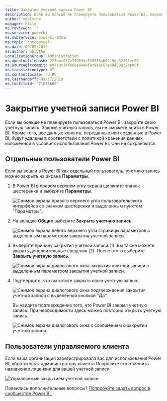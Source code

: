 ```yaml
---
title: Закрытие учетной записи Power BI
description: Если вы больше не планируете пользоваться Power BI, закройте свою учетную запись.
author: mgblythe
manager: kfile
ms.reviewer: ''
ms.service: powerbi
ms.subservice: powerbi-admin
ms.topic: conceptual
ms.date: 09/09/2019
ms.author: mblythe
LocalizationGroup: Administration
ms.openlocfilehash: 227b4e837e75959dc838556ab0215db32131ec07
ms.sourcegitcommit: a97c0c34f888e44abf4c9aa657ec9463a32be06f
ms.translationtype: HT
ms.contentlocale: ru-RU
ms.lasthandoff: 09/17/2019
ms.locfileid: "71075660"
---
```

# <a name="close-your-power-bi-account"></a>Закрытие учетной записи Power BI

Если вы больше не планируете пользоваться Power BI, закройте свою учетную запись.  Закрыв учетную запись, вы не сможете войти в Power BI. Кроме того, все данные клиента, переданные или созданные в Power BI, будут удалены в соответствии с политикой хранения данных, изложенной в условиях использования Power BI. Они не сохраняются.

## <a name="individual-power-bi-users"></a>Отдельные пользователи Power BI

Если вы вошли в Power BI как отдельный пользователь, учетную запись можно закрыть на экране **Параметры**.

1. В Power BI в правом верхнем углу экрана щелкните значок шестеренки и выберите **Параметры**.

    ![Снимок экрана правого верхнего угла пользовательского интерфейса со значком шестеренки и выделенным пунктом "Параметры".](media/service-admin-closing-your-account/close-account-settings.png)

1. На вкладке **Общие** выберите **Закрыть учетную запись**.

    ![Снимок экрана левого верхнего угла страницы параметров с выделенным параметром закрытия учетной записи.](media/service-admin-closing-your-account/close-account-settings-2.png)

1. Выберите причину закрытия учетной записи (1). Вы также можете указать дополнительные сведения (2). После этого выберите **Закрыть учетную запись**.

    ![Снимок экрана диалогового окна закрытия учетной записи с выделенным параметром закрытия учетной записи.](media/service-admin-closing-your-account/close-account-settings-3.png)

1. Подтвердите, что вы хотите закрыть свою учетную запись.

    ![Снимок экрана диалогового окна подтверждения закрытия учетной записи с выделенной кнопкой "Да".](media/service-admin-closing-your-account/close-account-settings-4.png)

    Вы увидите подтверждение того, что Power BI закрыл учетную запись. При необходимости здесь можно повторно открыть учетную запись.

    ![Снимок экрана диалогового окна с сообщением о закрытии учетной записи.](media/service-admin-closing-your-account/close-account-settings-5.png)

## <a name="managed-tenant-users"></a>Пользователи управляемого клиента

Если ваша организация зарегистрировала вас для использования Power BI, обратитесь к администратору клиента Попросите его отменить назначение лицензии для вашей учетной записи.

![Управляемые закрытием учетной записи](media/service-admin-closing-your-account/close-account-managed.png)

Появились дополнительные вопросы? [Попробуйте задать вопрос в сообществе Power BI.](http://community.powerbi.com/)
